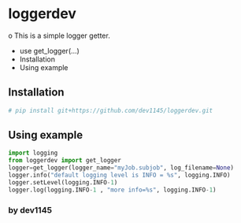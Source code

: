 # loggerdev
o This is a simple logger getter.
 - use get_logger(...) 
 - Installation
 - Using example


## Installation
```sh
# pip install git+https://github.com/dev1145/loggerdev.git
```

## Using example
```python
import logging
from loggerdev import get_logger
logger=get_logger(logger_name="myJob.subjob", log_filename=None)
logger.info("default logging level is INFO = %s", logging.INFO)
logger.setLevel(logging.INFO-1)
logger.log(logging.INFO-1 , "more info=%s", logging.INFO-1)
```

### by dev1145
